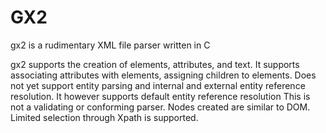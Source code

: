 # GX2
gx2 is a rudimentary XML file parser written in C

gx2 supports the creation of elements, attributes, and text. It supports associating attributes with elements, assigning children to elements. Does not yet support entity parsing and internal and external entity reference resolution. It however supports default entity reference resolution This is not a validating or conforming parser. Nodes created are similar to DOM. Limited selection through Xpath is supported.
